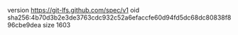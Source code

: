 version https://git-lfs.github.com/spec/v1
oid sha256:4b70d3b2e3de3763cdc932c52a6efaccfe60d94fd5dc68dc80838f896cbe9dea
size 1603
